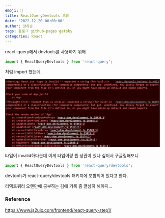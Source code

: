 ```yaml
---
emoji: 🔮
title: ReactQueryDevtools 오류
date: '2022-12-20 00:00:00'
author: 정하승
tags: 블로그 github-pages gatsby
categories: React
---
```


react-query에서 devtools를 사용하기 위해

```js
import { ReactQueryDevtools } from 'react-query';
```

처럼 import 했는데,

<img src='../../assets/reactquerydevtools.png' />

타입이 invalid하다는데 이게 타입이랑 뭔 상관이 있나 싶어서 구글링해보니

```js
import { ReactQueryDevtools } from 'react-query/devtools';
```

devtools가 react-query/devtools 패키지에 포함되어 있다고 한다.

리액트쿼리 오랜만에 공부하는 김에 기록 좀 열심히 해야지...

### Reference

https://www.js2uix.com/frontend/react-query-step1/
